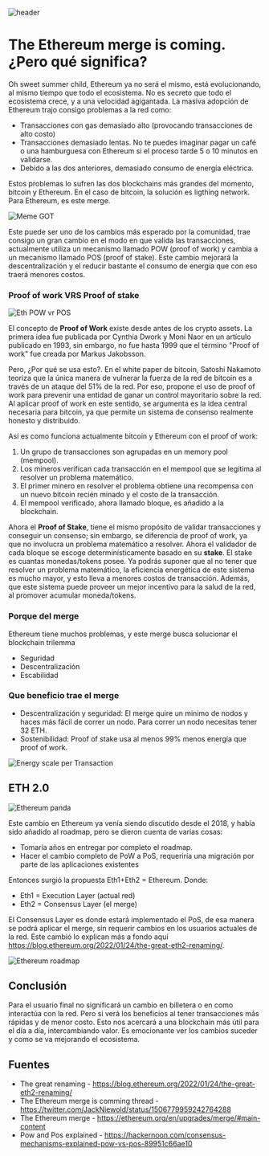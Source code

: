 <!--
.. title: Ethereum merge is coming. ¿Pero que significa?
.. slug: ethereum-merge-is-coming-pero-que-significa
.. date: 2022-03-22
.. author: Alan Hurtarte
.. tags: crypto,ethereum,merge,web3
.. category: open science, web3, ethereum
.. link:
.. description:
.. type: text
-->
  
![header](../../../../images/blog/ethereum-merge/header.jpeg) 

# The Ethereum merge is coming. ¿Pero qué significa?

Oh sweet summer child, Ethereum ya no será el mismo, está evolucionando, al mismo tiempo que todo el ecosistema. No es secreto que todo el ecosistema crece, y a una velocidad agigantada. La masiva adopción de Ethereum trajo consigo problemas a la red como:
* Transacciones con gas demasiado alto (provocando transacciones de alto costo)
* Transacciones demasiado lentas. No te puedes imaginar pagar un café o una hamburguesa con Ethereum si el proceso tarde 5 o 10 minutos en validarse.
* Debido a las dos anteriores, demasiado consumo de energía eléctrica.

Estos problemas lo sufren las dos blockchains más grandes del momento, bitcoin y Ethereum. En el caso de bitcoin, la solución es ligthing network. Para Ethereum, es este merge.


![Meme GOT](../../../../images/blog/ethereum-merge/meme-summer.jpeg)

Este puede ser uno de los cambios más esperado por la comunidad, trae consigo un gran cambio en el modo en que valida las transacciones, actualmente utiliza un mecanismo llamado POW (proof of work) y cambia a un mecanismo llamado POS (proof of stake). Este cambio mejorará la descentralización y el reducir bastante el consumo de energía que con eso traerá menores costos.

### Proof of work VRS Proof of stake
![Eth POW vr POS](../../../../images/blog/ethereum-merge/eth-pow-pos.png)

El concepto de **Proof of Work** existe desde antes de los crypto assets. La primera idea fue publicada por Cynthia Dwork y Moni Naor en un artículo publicado en 1993, sin embargo, no fue hasta 1999 que el término "Proof of work" fue creada por Markus Jakobsson.

Pero, ¿Por qué se usa esto?. En el white paper de bitcoin, Satoshi Nakamoto teoriza que la única manera de vulnerar la fuerza de la red de bitcoin es a través de un ataque del 51% de la red. Por eso, propone el uso de proof of work para prevenir una entidad de ganar un control mayoritario sobre la red. Al aplicar proof of work en este sentido, se argumenta es la idea central necesaria para bitcoin, ya que permite un sistema de consenso realmente honesto y distribuido.

Así es como funciona actualmente bitcoin y Ethereum con el proof of work:
1. Un grupo de transacciones son agrupadas en un memory pool (mempool).
2. Los mineros verifican cada transacción en el mempool que se legitima al resolver un problema matemático.
3. El primer minero en resolver el problema obtiene una recompensa con un nuevo bitcoin recién minado y el costo de la transacción.
4. El mempool verificado, ahora llamado bloque, es añadido a la blockchain.

Ahora el **Proof of Stake**, tiene el mismo propósito de validar transacciones y conseguir un consenso; sin embargo, se diferencia de proof of work, ya que no involucra un problema matemático a resolver. Ahora el validador de cada bloque se escoge determinísticamente basado en su **stake**. El stake es cuantas monedas/tokens posee. Ya podrás suponer que al no tener que resolver un problema matemático, la eficiencia energética de este sistema es mucho mayor, y esto lleva a menores costos de transacción. Además, que este sistema puede proveer un mejor incentivo para la salud de la red, al promover acumular moneda/tokens.

### Porque del merge
Ethereum tiene muchos problemas, y este merge busca solucionar el blockchain trilemma
* Seguridad
* Descentralización
* Escabilidad

### Que beneficio trae el merge
* Descentralización y seguridad: El merge quire un minimo de nodos y haces más fácil de correr un nodo. Para correr un nodo necesitas tener 32 ETH.
* Sostenibilidad: Proof of stake usa al menos 99% menos energía que proof of work.


![Energy scale per Transaction](../../../../images/blog/ethereum-merge/energy.png)



## ETH 2.0
![Ethereum panda](../../../../images/blog/ethereum-merge/ethereum_panda.png)

Este cambio en Ethereum ya venía siendo discutido desde el 2018, y había sido añadido al roadmap, pero se dieron cuenta de varias cosas:
* Tomaría años en entregar por completo el roadmap.
* Hacer el cambio completo de PoW a PoS, requeriría una migración por parte de las aplicaciones existentes

Entonces surgió la propuesta Eth1+Eth2 = Ethereum. Donde:
* Eth1 = Execution Layer (actual red)
* Eth2 = Consensus Layer (el merge)

El Consensus Layer es donde estará implementado el PoS, de esa manera se podrá aplicar el merge, sin requerir cambios en los usuarios actuales de la red. Este cambió lo explican más a fondo aquí https://blog.ethereum.org/2022/01/24/the-great-eth2-renaming/.

![Ethereum roadmap](../../../../images/blog/ethereum-merge/upgrade_path.png)
## Conclusión
Para el usuario final no significará un cambio en billetera o en como interactúa con la red. Pero si verá los beneficios al tener transacciones más rápidas y de menor costo. Esto nos acercará a una blockchain más útil para el día a día, intercambiando valor. Es emocionante ver los cambios suceder y como se va mejorando el ecosistema. 

## Fuentes
* The great renaming - https://blog.ethereum.org/2022/01/24/the-great-eth2-renaming/
* The Ethereum merge is comming thread - https://twitter.com/JackNiewold/status/1506779959242764288
* The Ethereum merge - https://ethereum.org/en/upgrades/merge/#main-content
* Pow and Pos explained - https://hackernoon.com/consensus-mechanisms-explained-pow-vs-pos-89951c66ae10
